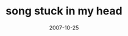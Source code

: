 ---
layout: base.njk
title : 'song stuck in my head' 
view_title : 'song stuck in my head' 
year : '2007' 
date : '2007-10-25' 
img_file : '/drawing/songstuckinmyhead.png' 
html_file : 'songstuckinmyhead' 
next_html : 'whatcanisay.html' 
year_order : '223' 
permalink : "title/{{html_file}}.html"
---
